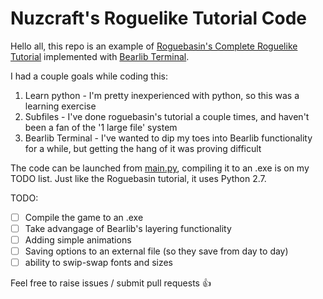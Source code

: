 # Nuzcraft's Roguelike Tutorial Code
Hello all, this repo is an example of [Roguebasin's Complete Roguelike Tutorial](http://www.roguebasin.com/index.php?title=Complete_Roguelike_Tutorial,_using_python%2Blibtcod) implemented with [Bearlib Terminal](http://foo.wyrd.name/en:bearlibterminal).

I had a couple goals while coding this:
1. Learn python - I'm pretty inexperienced with python, so this was a learning exercise
2. Subfiles - I've done roguebasin's tutorial a couple times, and haven't been a fan of the '1 large file' system
3. Bearlib Terminal - I've wanted to dip my toes into Bearlib functionality for a while, but getting the hang of it was proving difficult

The code can be launched from [main.py](main.py), compiling it to an .exe is on my TODO list. Just like the Roguebasin tutorial, it uses Python 2.7.

TODO:
- [ ] Compile the game to an .exe
- [ ] Take advangage of Bearlib's layering functionality
- [ ] Adding simple animations
- [ ] Saving options to an external file (so they save from day to day)
- [ ] ability to swip-swap fonts and sizes

Feel free to raise issues / submit pull requests :+1:
